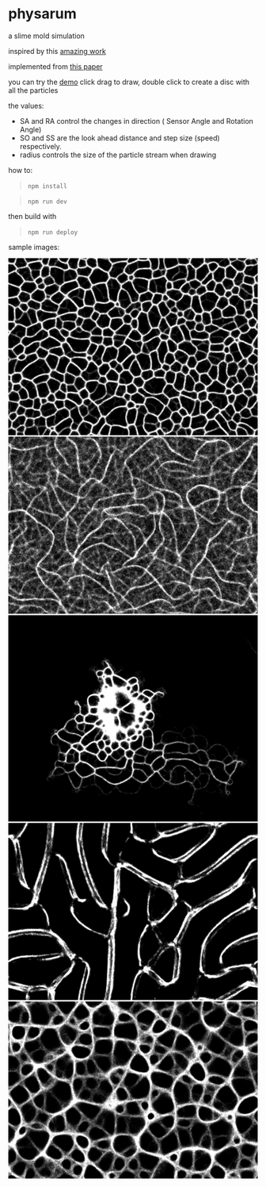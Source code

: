 # physarum
a slime mold simulation 


inspired by this [amazing work ](https://www.sagejenson.com/physarum)

implemented from [this paper](http://eprints.uwe.ac.uk/15260/1/artl.2010.16.2.pdf)

you can try the [demo](
https://www.barradeau.com/2019/1003/)
click drag to draw, double click to create a disc with all the particles

the values:
- SA and RA control the changes in direction ( Sensor Angle and Rotation Angle)
- SO and SS are the look ahead distance and step size (speed) respectively.
- radius controls the size of the particle stream when drawing 

how to:

> `npm install`

> `npm run dev`

then build with 
> `npm run deploy`


sample images:

![img0](img/img0.png)
![img1](img/img1.png)
![img2](img/img2.png)
![img3](img/img3.png)
![img4](img/img4.png)
